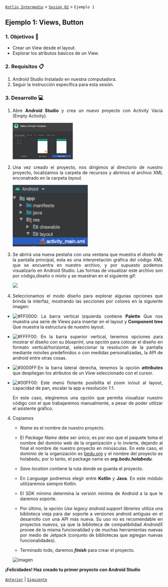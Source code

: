 [`Kotlin Intermedio`](../../Readme.md) > [`Sesión 02`](../Readme.md) > `Ejemplo 1`

## Ejemplo 1: Views, Button

<div style="text-align: justify;">

### 1. Objetivos :dart:

- Crear un View desde el layout.
- Explorar los atributos básicos de un View.

### 2. Requisitos :clipboard:

1. Android Studio Instalado en nuestra computadora.
2. Seguir la instrucción específica para esta sesión.

### 3. Desarrollo :computer:

1. Abre __Android Studio__ y crea un nuevo proyecto con Activity Vacía (Empty Activity).

   <img src="images/0.png" width="40%">

2. Una vez creado el proyecto, nos dirigimos al directorio de nuestro proyecto, localizamos la carpeta de recursos y abrimos el archivo XML enconatrado en la carpeta _layout_.

   <img src="images/1.png" width="50%">
   
3. Se abrirá una nueva pestaña con una ventana que muestra el diseño de la pantalla principal, esta es una interpretación gráfica del código XML que se encuentra en nuestro archivo, y por supuesto podemos visualizarlo en Android Studio. Las formas de visualizar este archivo son por código,diseño o mixto y se muestran en el siguiente gif:

      <img src="images/layout_modes.png" width="50%">
     
4. Seleccionamos el modo diseño para explorar algunas opciones que brinda la interfaz, mostrando las secciones por colores en la siguiente imagen: 

* ![#FF0000](https://via.placeholder.com/15/f03c15/000000?text=+): La barra vertical izquierda contiene __Palette__ Que nos muestra una serie de Views para insertar en el layout y __Component tree__ Que muestra la estructura de nuestro layout. 
* ![#FFFF00](https://via.placeholder.com/15/f03c15/000000?text=+): En la barra superior vertical, tenemos opciones para mostrar el diseño con su _blueprint_, una opción para colocar el diseño en formato vertical/horizontal, seleccionar la resolución de la pantalla mediante móviles predefinidos o con medidas personalizadas, la API de android entre otras cosas. 
* ![#0000FF](https://via.placeholder.com/15/f03c15/000000?text=+):En la barra lateral derecha, tenemos la opción ___attributes___ que despliegan los atributos de un _View_ seleccionado con el cursor.
* ![#00FF00](https://via.placeholder.com/15/f03c15/000000?text=+): Este menú flotante posibilita el zoom in/out al layout, capacidad de pan, escalar la app a resolución 1:1.



   En este caso, elegiremos una opción que permita visualizar nuestro código con el que trabajaremos manualmente, a pesar de poder utilizar el asistente gráfico.

4. Copiamos 

    - _Name_ es el nombre de nuestro proyecto.

    - El _Package Name_ debe ser único; es por eso que el paquete toma el nombre del dominio web de la organización y lo invierte, dejando al final el nombre de nuestro proyecto en minúsculas. En este caso, el dominio de la organización es [bedu.org](bedu.org) y el nombre del proyecto es holabedu, por lo tanto, el package name es ___org.bedu.holabedu___.

    - _Save location_ contiene la ruta donde se guarda el proyecto.

    - En _Language_ podremos elegir entre __Kotlin__ y __Java__. En este módulo utilizaremos siempre Kotlin.

    - El SDK mínimo determina la versión mínima de Android a la que le daremos soporte.

    - Por último, la opción _Use legacy android.support libraries_ utiliza una biblioteca vieja para dar soporte a versiones android antiguas en el desarrollo con una API más nueva. Su uso no es recomendable en proyectos nuevos, ya que la biblioteca de compatibilidad _AndroidX_ provee de la misma funcionalidad y de muchas herramientas nuevas por medio de Jetpack (conjunto de bibliotecas que agregan nuevas funcionalidades).

    - Terminado todo, daremos ___finish___ para crear el proyecto.

   ![imagen](images/03.png)
   
  
**¡Felicidades! Haz creado tu primer proyecto con Android Studio**

[`Anterior`](../Readme.md#setup-inicial) | [`Siguiente`](../Readme.md#estructura-del-proyecto)

</div>
